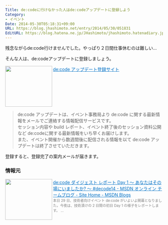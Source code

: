```yaml
---
Title: de:codeに行けなかった人はde:codeアップデートに登録しよう
Category:
- イベント
Date: 2014-05-30T05:18:31+09:00
URL: https://blog.jhashimoto.net/entry/2014/05/30/051831
EditURL: https://blog.hatena.ne.jp/JHashimoto/jhashimoto.hatenadiary.jp/atom/entry/12921228815725214242
---
```


<p>残念ながらde:code行けませんでした。やっぱり２日間仕事休むのは難しい...</p>
<p>そんな人は、de:codeアップデートに登録しましょう。</p>
<p><a href="https://www.event-marketing.jp/events/decode/sendmail/SendMailRegist.aspx" target="_blank"><img class="alignleft" src="http://capture.heartrails.com/150x130/shadow?https://www.event-marketing.jp/events/decode/sendmail/SendMailRegist.aspx" alt="" width="150" height="130" align="left" border="0" /></a><a style="color: #0070c5;" href="https://www.event-marketing.jp/events/decode/sendmail/SendMailRegist.aspx" target="_blank">de:code アップデート登録サイト</a><a href="http://b.hatena.ne.jp/entry/https://www.event-marketing.jp/events/decode/sendmail/SendMailRegist.aspx" target="_blank"><img src="http://b.hatena.ne.jp/entry/image/https://www.event-marketing.jp/events/decode/sendmail/SendMailRegist.aspx" alt="" border="0" /></a><br /><br style="clear: both;" /></p>
<blockquote>
<p>de:code アップデートは、イベント事務局より de:code に関する最新情報をメールでご連絡する情報配信サービスです。<br />セッション内容や build レポート、イベント終了後のセッション資料公開など de:codeに関する最新情報をいち早くお届けします。<br />また、イベント開催から数週間後に配信される情報を以て de:code アップデートは終了させていただきます。</p>
</blockquote>
<p>登録すると、登録完了の案内メールが届きます。</p>
<h3>情報元</h3>
<p><a href="http://blogs.msdn.com/b/devamm/archive/2014/05/29/10529375.aspx" target="_blank"><img class="alignleft" src="http://capture.heartrails.com/150x130/shadow?http://blogs.msdn.com/b/devamm/archive/2014/05/29/10529375.aspx" alt="" width="150" height="130" align="left" border="0" /></a><a style="color: #0070c5;" href="http://blogs.msdn.com/b/devamm/archive/2014/05/29/10529375.aspx" target="_blank">de:code ダイジェスト レポート Day 1 ～ あなたはその場にいましたか? ～ #decode14 - MSDN オンライン チームブログ - Site Home - MSDN Blogs</a><a href="http://b.hatena.ne.jp/entry/http://blogs.msdn.com/b/devamm/archive/2014/05/29/10529375.aspx" target="_blank"><img src="http://b.hatena.ne.jp/entry/image/http://blogs.msdn.com/b/devamm/archive/2014/05/29/10529375.aspx" alt="" border="0" /></a><br /><span style="color: #808080; font-size: 80%;">本日 29 日、技術者向けイベント de:code がいよいよ開幕となりました。今夜は、技術漬けの 2 日間の初日 Day 1 の様子をレポートします。 ...</span></p>
<div style="clear: both;"> </div>
